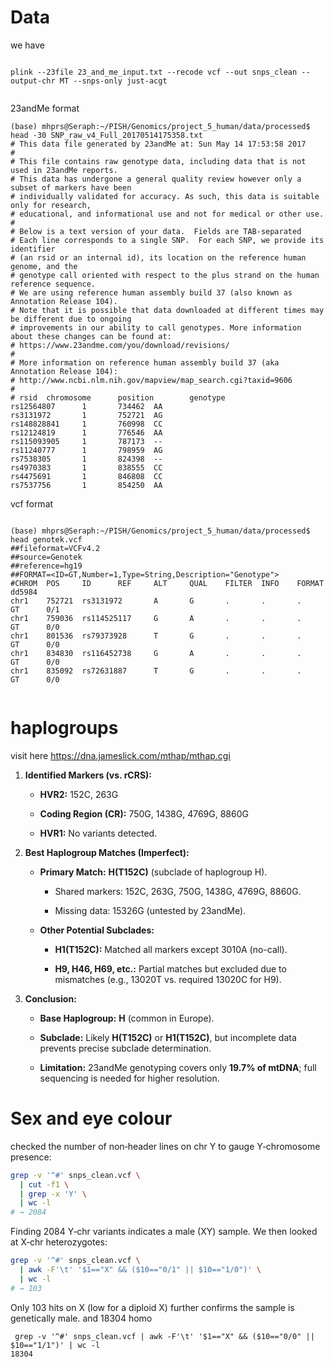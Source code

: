 # Data

we have 
```{Bash}

plink --23file 23_and_me_input.txt --recode vcf --out snps_clean --output-chr MT --snps-only just-acgt


```



23andMe format 

```
(base) mhprs@Seraph:~/PISH/Genomics/project_5_human/data/processed$ head -30 SNP_raw_v4_Full_20170514175358.txt
# This data file generated by 23andMe at: Sun May 14 17:53:58 2017
#
# This file contains raw genotype data, including data that is not used in 23andMe reports.
# This data has undergone a general quality review however only a subset of markers have been
# individually validated for accuracy. As such, this data is suitable only for research,
# educational, and informational use and not for medical or other use.
#
# Below is a text version of your data.  Fields are TAB-separated
# Each line corresponds to a single SNP.  For each SNP, we provide its identifier
# (an rsid or an internal id), its location on the reference human genome, and the
# genotype call oriented with respect to the plus strand on the human reference sequence.
# We are using reference human assembly build 37 (also known as Annotation Release 104).
# Note that it is possible that data downloaded at different times may be different due to ongoing
# improvements in our ability to call genotypes. More information about these changes can be found at:
# https://www.23andme.com/you/download/revisions/
#
# More information on reference human assembly build 37 (aka Annotation Release 104):
# http://www.ncbi.nlm.nih.gov/mapview/map_search.cgi?taxid=9606
#
# rsid  chromosome      position        genotype
rs12564807      1       734462  AA
rs3131972       1       752721  AG
rs148828841     1       760998  CC
rs12124819      1       776546  AA
rs115093905     1       787173  --
rs11240777      1       798959  AG
rs7538305       1       824398  --
rs4970383       1       838555  CC
rs4475691       1       846808  CC
rs7537756       1       854250  AA
```




vcf format

```

(base) mhprs@Seraph:~/PISH/Genomics/project_5_human/data/processed$ head genotek.vcf
##fileformat=VCFv4.2
##source=Genotek
##reference=hg19
##FORMAT=<ID=GT,Number=1,Type=String,Description="Genotype">
#CHROM  POS     ID      REF     ALT     QUAL    FILTER  INFO    FORMAT  dd5984
chr1    752721  rs3131972       A       G       .       .       .       GT      0/1
chr1    759036  rs114525117     G       A       .       .       .       GT      0/0
chr1    801536  rs79373928      T       G       .       .       .       GT      0/0
chr1    834830  rs116452738     G       A       .       .       .       GT      0/0
chr1    835092  rs72631887      T       G       .       .       .       GT      0/0


```

# **haplogroups**


visit here 
https://dna.jameslick.com/mthap/mthap.cgi


1. **Identified Markers (vs. rCRS):**
    
    - **HVR2:** 152C, 263G
        
    - **Coding Region (CR):** 750G, 1438G, 4769G, 8860G
        
    - **HVR1:** No variants detected.
        
2. **Best Haplogroup Matches (Imperfect):**
    
    - **Primary Match:** **H(T152C)** (subclade of haplogroup H).
        
        - Shared markers: 152C, 263G, 750G, 1438G, 4769G, 8860G.
            
        - Missing data: 15326G (untested by 23andMe).
            
    - **Other Potential Subclades:**
        
        - **H1(T152C):** Matched all markers except 3010A (no-call).
            
        - **H9, H46, H69, etc.:** Partial matches but excluded due to mismatches (e.g., 13020T vs. required 13020C for H9).
            
3. **Conclusion:**
    
    - **Base Haplogroup:** **H** (common in Europe).
        
    - **Subclade:** Likely **H(T152C)** or **H1(T152C)**, but incomplete data prevents precise subclade determination.
        
    - **Limitation:** 23andMe genotyping covers only **19.7% of mtDNA**; full sequencing is needed for higher resolution.



# Sex and eye colour



checked the number of non‑header lines on chr Y to gauge Y‑chromosome presence:

```bash
grep -v '^#' snps_clean.vcf \
  | cut -f1 \
  | grep -x 'Y' \
  | wc -l
# → 2084
```

Finding 2084 Y‐chr variants indicates a male (XY) sample. We then looked at X‑chr heterozygotes:

```bash
grep -v '^#' snps_clean.vcf \
  | awk -F'\t' '$1=="X" && ($10=="0/1" || $10=="1/0")' \
  | wc -l
# → 103
```

Only 103 hits on X (low for a diploid X) further confirms the sample is genetically male.
 and 18304 homo
 
```
 grep -v '^#' snps_clean.vcf | awk -F'\t' '$1=="X" && ($10=="0/0" || $10=="1/1")' | wc -l
18304
```




